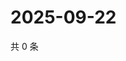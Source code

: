 # 2025-09-22

共 0 条

<!-- BEGIN ZHIHUQUESTIONS -->
<!-- 最后更新时间 Mon Sep 22 2025 15:12:24 GMT+0800 (China Standard Time) -->

<!-- END ZHIHUQUESTIONS -->
